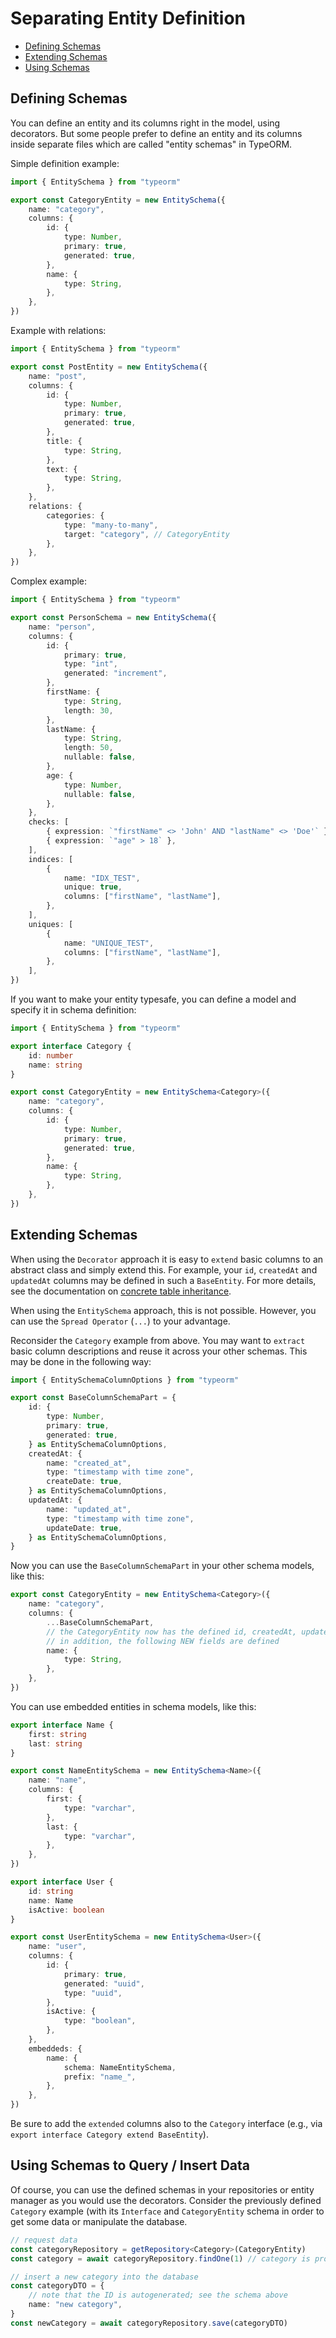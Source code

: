 # Separating Entity Definition

-   [Defining Schemas](#defining-schemas)
-   [Extending Schemas](#extending-schemas)
-   [Using Schemas](#using-schemas-to-query--insert-data)

## Defining Schemas

You can define an entity and its columns right in the model, using decorators.
But some people prefer to define an entity and its columns inside separate files
which are called "entity schemas" in TypeORM.

Simple definition example:

```ts
import { EntitySchema } from "typeorm"

export const CategoryEntity = new EntitySchema({
    name: "category",
    columns: {
        id: {
            type: Number,
            primary: true,
            generated: true,
        },
        name: {
            type: String,
        },
    },
})
```

Example with relations:

```ts
import { EntitySchema } from "typeorm"

export const PostEntity = new EntitySchema({
    name: "post",
    columns: {
        id: {
            type: Number,
            primary: true,
            generated: true,
        },
        title: {
            type: String,
        },
        text: {
            type: String,
        },
    },
    relations: {
        categories: {
            type: "many-to-many",
            target: "category", // CategoryEntity
        },
    },
})
```

Complex example:

```ts
import { EntitySchema } from "typeorm"

export const PersonSchema = new EntitySchema({
    name: "person",
    columns: {
        id: {
            primary: true,
            type: "int",
            generated: "increment",
        },
        firstName: {
            type: String,
            length: 30,
        },
        lastName: {
            type: String,
            length: 50,
            nullable: false,
        },
        age: {
            type: Number,
            nullable: false,
        },
    },
    checks: [
        { expression: `"firstName" <> 'John' AND "lastName" <> 'Doe'` },
        { expression: `"age" > 18` },
    ],
    indices: [
        {
            name: "IDX_TEST",
            unique: true,
            columns: ["firstName", "lastName"],
        },
    ],
    uniques: [
        {
            name: "UNIQUE_TEST",
            columns: ["firstName", "lastName"],
        },
    ],
})
```

If you want to make your entity typesafe, you can define a model and specify it in schema definition:

```ts
import { EntitySchema } from "typeorm"

export interface Category {
    id: number
    name: string
}

export const CategoryEntity = new EntitySchema<Category>({
    name: "category",
    columns: {
        id: {
            type: Number,
            primary: true,
            generated: true,
        },
        name: {
            type: String,
        },
    },
})
```

## Extending Schemas

When using the `Decorator` approach it is easy to `extend` basic columns to an abstract class and simply extend this.
For example, your `id`, `createdAt` and `updatedAt` columns may be defined in such a `BaseEntity`. For more details, see
the documentation on [concrete table inheritance](entity-inheritance.md#concrete-table-inheritance).

When using the `EntitySchema` approach, this is not possible. However, you can use the `Spread Operator` (`...`) to your
advantage.

Reconsider the `Category` example from above. You may want to `extract` basic column descriptions and reuse it across
your other schemas. This may be done in the following way:

```ts
import { EntitySchemaColumnOptions } from "typeorm"

export const BaseColumnSchemaPart = {
    id: {
        type: Number,
        primary: true,
        generated: true,
    } as EntitySchemaColumnOptions,
    createdAt: {
        name: "created_at",
        type: "timestamp with time zone",
        createDate: true,
    } as EntitySchemaColumnOptions,
    updatedAt: {
        name: "updated_at",
        type: "timestamp with time zone",
        updateDate: true,
    } as EntitySchemaColumnOptions,
}
```

Now you can use the `BaseColumnSchemaPart` in your other schema models, like this:

```ts
export const CategoryEntity = new EntitySchema<Category>({
    name: "category",
    columns: {
        ...BaseColumnSchemaPart,
        // the CategoryEntity now has the defined id, createdAt, updatedAt columns!
        // in addition, the following NEW fields are defined
        name: {
            type: String,
        },
    },
})
```

You can use embedded entities in schema models, like this:

```ts
export interface Name {
    first: string
    last: string
}

export const NameEntitySchema = new EntitySchema<Name>({
    name: "name",
    columns: {
        first: {
            type: "varchar",
        },
        last: {
            type: "varchar",
        },
    },
})

export interface User {
    id: string
    name: Name
    isActive: boolean
}

export const UserEntitySchema = new EntitySchema<User>({
    name: "user",
    columns: {
        id: {
            primary: true,
            generated: "uuid",
            type: "uuid",
        },
        isActive: {
            type: "boolean",
        },
    },
    embeddeds: {
        name: {
            schema: NameEntitySchema,
            prefix: "name_",
        },
    },
})
```

Be sure to add the `extended` columns also to the `Category` interface (e.g., via `export interface Category extend BaseEntity`).

## Using Schemas to Query / Insert Data

Of course, you can use the defined schemas in your repositories or entity manager as you would use the decorators.
Consider the previously defined `Category` example (with its `Interface` and `CategoryEntity` schema in order to get
some data or manipulate the database.

```ts
// request data
const categoryRepository = getRepository<Category>(CategoryEntity)
const category = await categoryRepository.findOne(1) // category is properly typed!

// insert a new category into the database
const categoryDTO = {
    // note that the ID is autogenerated; see the schema above
    name: "new category",
}
const newCategory = await categoryRepository.save(categoryDTO)
```
